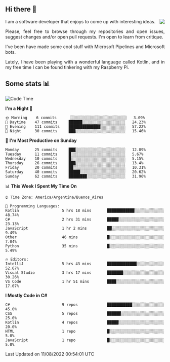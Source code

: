 ## Hi there :slightly_smiling_face:

<img src="https://github-readme-stats.vercel.app/api?username=victorgrycuk&show_icons=true&count_private=true&title_color=F7941E&icon_color=F7941E" align="right">

<p align="justify">
I am a software developer that enjoys to come up with interesting ideas.
<p/>

<p align= "justify">
Please, feel free to browse through my repositories and open issues, suggest changes and/or open pull requests. I'm open to learn from critique.
<p/>


<p align= "justify">
I've been have made some cool stuff with Microsoft Pipelines and Microsoft bots.
<p/>

<p align= "justify">
Lately, I have been playing with a wonderful language called Kotlin, and in my free time I can be found tinkering with my Raspberry Pi.
<p/>

## Some stats :bar_chart:
<!--START_SECTION:waka-->
![Code Time](http://img.shields.io/badge/Code%20Time-0%20secs-blue)

**I'm a Night 🦉** 

```text
🌞 Morning    6 commits      ░░░░░░░░░░░░░░░░░░░░░░░░░   3.09% 
🌆 Daytime    47 commits     ██████░░░░░░░░░░░░░░░░░░░   24.23% 
🌃 Evening    111 commits    ██████████████░░░░░░░░░░░   57.22% 
🌙 Night      30 commits     ███░░░░░░░░░░░░░░░░░░░░░░   15.46%

```
📅 **I'm Most Productive on Sunday** 

```text
Monday       25 commits     ███░░░░░░░░░░░░░░░░░░░░░░   12.89% 
Tuesday      11 commits     █░░░░░░░░░░░░░░░░░░░░░░░░   5.67% 
Wednesday    10 commits     █░░░░░░░░░░░░░░░░░░░░░░░░   5.15% 
Thursday     26 commits     ███░░░░░░░░░░░░░░░░░░░░░░   13.4% 
Friday       20 commits     ██░░░░░░░░░░░░░░░░░░░░░░░   10.31% 
Saturday     40 commits     █████░░░░░░░░░░░░░░░░░░░░   20.62% 
Sunday       62 commits     ████████░░░░░░░░░░░░░░░░░   31.96%

```


📊 **This Week I Spent My Time On** 

```text
⌚︎ Time Zone: America/Argentina/Buenos_Aires

💬 Programming Languages: 
Kotlin                   5 hrs 18 mins       ████████████░░░░░░░░░░░░░   48.74% 
C#                       2 hrs 31 mins       █████░░░░░░░░░░░░░░░░░░░░   23.13% 
JavaScript               1 hr 2 mins         ██░░░░░░░░░░░░░░░░░░░░░░░   9.49% 
Other                    46 mins             █░░░░░░░░░░░░░░░░░░░░░░░░   7.04% 
Python                   35 mins             █░░░░░░░░░░░░░░░░░░░░░░░░   5.49%

🔥 Editors: 
IntelliJ                 5 hrs 43 mins       █████████████░░░░░░░░░░░░   52.67% 
Visual Studio            3 hrs 17 mins       ███████░░░░░░░░░░░░░░░░░░   30.26% 
VS Code                  1 hr 51 mins        ████░░░░░░░░░░░░░░░░░░░░░   17.07%

```

**I Mostly Code in C#** 

```text
C#                       9 repos             ███████████░░░░░░░░░░░░░░   45.0% 
CSS                      5 repos             ██████░░░░░░░░░░░░░░░░░░░   25.0% 
Kotlin                   4 repos             █████░░░░░░░░░░░░░░░░░░░░   20.0% 
HTML                     1 repo              █░░░░░░░░░░░░░░░░░░░░░░░░   5.0% 
JavaScript               1 repo              █░░░░░░░░░░░░░░░░░░░░░░░░   5.0%

```



 Last Updated on 11/08/2022 00:54:01 UTC
<!--END_SECTION:waka-->

